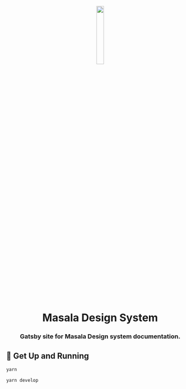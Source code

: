 <p align="center">
  <a href="#">
    <img alt="" src="https://innovaccer.com/static/image/site-logo/innovaccer-logo-black.svg" width="20%" />
  </a>
</p>
<h1 align="center">
  Masala Design System
</h1>
<h3 align="center">
  Gatsby site for Masala Design system documentation.
</h3>


## 🚀 Get Up and Running

```bash
yarn

yarn develop
```
